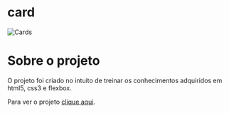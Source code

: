 # card
 
![Cards](https://user-images.githubusercontent.com/87915108/150845819-e405c20b-e155-46e7-9d1a-e8b250ed4534.gif)

# Sobre o projeto

O projeto foi criado no intuito de treinar os conhecimentos adquiridos em html5, css3 e flexbox.

Para ver o projeto [clique aqui](https//pablosilva23.github.io/card/).
